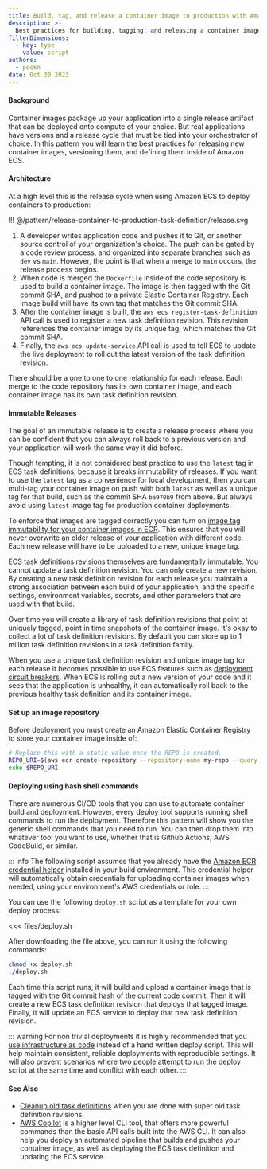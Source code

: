 ```yaml
---
title: Build, tag, and release a container image to production with Amazon ECS
description: >-
  Best practices for building, tagging, and releasing a container image using task definition revisions for Amazon ECS.
filterDimensions:
  - key: type
    value: script
authors:
  - peckn
date: Oct 30 2023
---
```


#### Background

Container images package up your application into a single release artifact that can be deployed onto compute of your choice. But real applications have versions and a release cycle that must be tied into your orchestrator of choice. In this pattern you will learn the best practices for releasing new container images, versioning them, and defining them inside of Amazon ECS.

#### Architecture

At a high level this is the release cycle when using Amazon ECS to deploy containers to production:

!!! @/pattern/release-container-to-production-task-definition/release.svg

1. A developer writes application code and pushes it to Git, or another source control of your organization's choice. The push can be gated by a code review process, and organized into separate branches such as `dev` vs `main`. However, the point is that when a merge to `main` occurs, the release process begins.
2. When code is merged the `Dockerfile` inside of the code repository is used to build a container image. The image is then tagged with the Git commit SHA, and pushed to a private Elastic Container Registry. Each image build will have its own tag that matches the Git commit SHA.
3. After the container image is built, the `aws ecs register-task-definition` API call is used to register a new task definition revision. This revision references the container image by its unique tag, which matches the Git commit SHA.
4. Finally, the `aws ecs update-service` API call is used to tell ECS to update the live deployment to roll out the latest version of the task definition revision.

There should be a one to one to one relationship for each release. Each merge to the code repository has its own container image, and each container image has its own task definition revision.

#### Immutable Releases

The goal of an immutable release is to create a release process where you can be confident that you can always roll back to a previous version and your application will work the same way it did before.

Though tempting, it is not considered best practice to use the `latest` tag in ECS task definitions, because it breaks immutability of releases. If you want to use the `latest` tag as a convenience for local development, then you can multi-tag your container image on push with both `latest` as well as a unique tag for that build, such as the commit SHA `ba970b9` from above. But always avoid using `latest` image tag for production container deployments.

To enforce that images are tagged correctly you can turn on [image tag immutability for your container images in ECR](https://docs.aws.amazon.com/AmazonECR/latest/userguide/image-tag-mutability.html). This ensures that you will never overwrite an older release of your application with different code. Each new release will have to be uploaded to a new, unique image tag.

ECS task definitions revisions themselves are fundamentally immutable. You cannot update a task definition revision. You can only create a new revision. By creating a new task definition revision for each release you maintain a strong association between each build of your application, and the specific settings, environment variables, secrets, and other parameters that are used with that build.

Over time you will create a library of task definition revisions that point at uniquely tagged, point in time snapshots of the container image. It's okay to collect a lot of task definition revisions. By default you can store up to 1 million task definition revisions in a task definition family.

When you use a unique task definition revision and unique image tag for each release it becomes possible to use ECS features such as [deployment circuit breakers](https://docs.aws.amazon.com/AmazonECS/latest/developerguide/deployment-circuit-breaker.html). When ECS is rolling out a new version of your code and it sees that the application is unhealthy, it can automatically roll back to the previous healthy task definition and its container image.

#### Set up an image repository

Before deployment you must create an Amazon Elastic Container Registry to store your container image inside of:

```sh
# Replace this with a static value once the REPO is created.
REPO_URI=$(aws ecr create-repository --repository-name my-repo --query 'repository.repositoryUri' --output text)
echo $REPO_URI
```

#### Deploying using bash shell commands

There are numerous CI/CD tools that you can use to automate container build and deployment. However, every deploy tool supports running shell commands to run the deployment. Therefore this pattern will show you the generic shell commands that you need to run. You can then drop them into whatever tool you want to use, whether that is Github Actions, AWS CodeBuild, or similar.

::: info
The following script assumes that you already have the [Amazon ECR credential helper](https://github.com/awslabs/amazon-ecr-credential-helper) installed in your build environment. This credential helper will automatically obtain credentials for uploading container images when needed, using your environment's AWS credentials or role.
:::

You can use the following `deploy.sh` script as a template for your own deploy process:

<<< files/deploy.sh

After downloading the file above, you can run it using the following commands:

```sh
chmod +x deploy.sh
./deploy.sh
```

Each time this script runs, it will build and upload a container image that is tagged with the Git commit hash of the current code commit. Then it will create a new ECS task definition revision that deploys that tagged image. Finally, it will update an ECS service to deploy that new task definition revision.

::: warning
For non trivial deployments it is highly recommended that you [use infrastructure as code](https://containersonaws.com/blog/2023/why-use-infrastructure-as-code/) instead of a hand written deploy script. This will help maintain consistent, reliable deployments with reproducible settings. It will also prevent scenarios where two people attempt to run the deploy script at the same time and conflict with each other.
:::

#### See Also

- [Cleanup old task definitions](ecs-delete-task-definition) when you are done with super old task definition revisions.
- [AWS Copilot](https://aws.github.io/copilot-cli/) is a higher level CLI tool, that offers more powerful commands than the basic API calls built into the AWS CLI. It can also help you deploy an automated pipeline that builds and pushes your container image, as well as deploying the ECS task definition and updating the ECS service.
